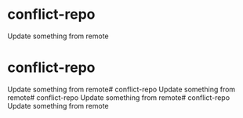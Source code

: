 # conflict-repo
Update something from remote
# conflict-repo
Update something from remote# conflict-repo
Update something from remote# conflict-repo
Update something from remote# conflict-repo
Update something from remote
